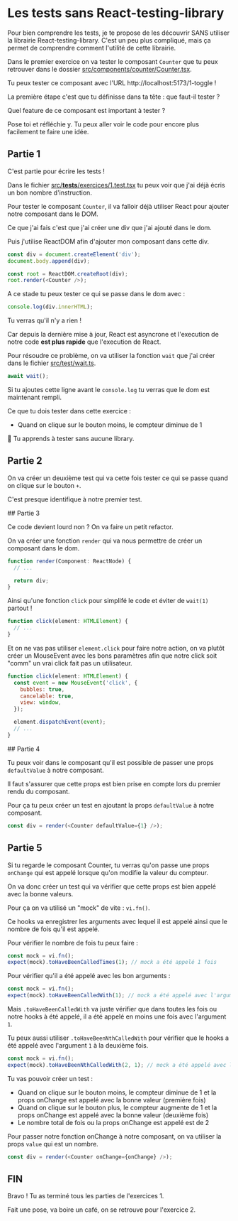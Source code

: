 # Les tests sans React-testing-library

Pour bien comprendre les tests, je te propose de les découvrir SANS utiliser
la librairie React-testing-library. C'est un peu plus compliqué, mais ça permet de
comprendre comment l'utilité de cette librairie.

Dans le premier exercice on va tester le composant `Counter` que tu peux retrouver dans
le dossier [src/components/counter/Counter.tsx](src/components/counter/Counter.tsx).

Tu peux tester ce composant avec l'URL http://localhost:5173/1-toggle !

La première étape c'est que tu définisse dans ta tête : que faut-il tester ?

Quel feature de ce composant est important à tester ?

Pose toi et réfléchie y. Tu peux aller voir le code pour encore plus facilement te
faire une idée.

## Partie 1

C'est partie pour écrire les tests !

Dans le fichier [src/**tests**/exercices/1.test.tsx](src/__tests__/exercices/1.test.tsx)
tu peux voir que j'ai déjà écris un bon nombre d'instruction.

Pour tester le composant `Counter`, il va falloir déjà utiliser React pour ajouter
notre composant dans le DOM.

Ce que j'ai fais c'est que j'ai créer une div que j'ai ajouté dans le dom.

Puis j'utilise ReactDOM afin d'ajouter mon composant dans cette div.

```js
const div = document.createElement('div');
document.body.append(div);

const root = ReactDOM.createRoot(div);
root.render(<Counter />);
```

A ce stade tu peux tester ce qui se passe dans le dom avec :

```js
console.log(div.innerHTML);
```

Tu verras qu'il n'y a rien !

Car depuis la dernière mise à jour, React est asyncrone et l'execution de notre code
**est plus rapide** que l'execution de React.

Pour résoudre ce problème, on va utiliser la fonction `wait` que j'ai créer dans le fichier [src/test/wait.ts](src/test/wait.ts).

```js
await wait();
```

Si tu ajoutes cette ligne avant le `console.log` tu verras que le dom est maintenant
rempli.

Ce que tu dois tester dans cette exercice :

- Quand on clique sur le bouton moins, le compteur diminue de 1

💌 Tu apprends à tester sans aucune library.

## Partie 2

On va créer un deuxième test qui va cette fois tester ce qui se passe quand on clique
sur le bouton `+`.

C'est presque identifique à notre premier test.

## Partie 3

Ce code devient lourd non ? On va faire un petit refactor.

On va créer une fonction `render` qui va nous permettre de créer un composant dans le
dom.

```js
function render(Component: ReactNode) {
  // ...

  return div;
}
```

Ainsi qu'une fonction `click` pour simplifé le code et éviter de `wait(1)` partout !

```js
function click(element: HTMLElement) {
  // ...
}
```

Et on ne vas pas utiliser `element.click` pour faire notre action, on va plutôt
créer un MouseEvent avec les bons paramètres afin que notre click soit "comm" un vrai
click fait pas un utilisateur.

```js
function click(element: HTMLElement) {
  const event = new MouseEvent('click', {
    bubbles: true,
    cancelable: true,
    view: window,
  });

  element.dispatchEvent(event);
  // ...
}
```

## Partie 4

Tu peux voir dans le composant qu'il est possible de passer une props `defaultValue` à notre composant.

Il faut s'assurer que cette props est bien prise en compte lors du premier rendu du composant.

Pour ça tu peux créer un test en ajoutant la props `defaultValue` à notre composant.

```js
const div = render(<Counter defaultValue={1} />);
```

## Partie 5

Si tu regarde le composant Counter, tu verras qu'on passe une props `onChange` qui est
appelé lorsque qu'on modifie la valeur du compteur.

On va donc créer un test qui va vérifier que cette props est bien appelé avec la bonne
valeurs.

Pour ça on va utilisé un "mock" de vite : `vi.fn()`.

Ce hooks va enregistrer les arguments avec lequel il est appelé ainsi que le nombre
de fois qu'il est appelé.

Pour vérifier le nombre de fois tu peux faire :

```js
const mock = vi.fn();
expect(mock).toHaveBeenCalledTimes(1); // mock a été appelé 1 fois
```

Pour vérifier qu'il a été appelé avec les bon arguments :

```js
const mock = vi.fn();
expect(mock).toHaveBeenCalledWith(1); // mock a été appelé avec l'argument 1
```

Mais `.toHaveBeenCalledWith` va juste vérifier que dans toutes les fois ou notre hooks
à été appelé, il a été appelé en moins une fois avec l'argument `1`.

Tu peux aussi utiliser `.toHaveBeenNthCalledWith` pour vérifier que le hooks a été
appelé avec l'argument `1` à la deuxième fois.

```js
const mock = vi.fn();
expect(mock).toHaveBeenNthCalledWith(2, 1); // mock a été appelé avec l'argument 1 à la deuxième fois
```

Tu vas pouvoir créer un test :

- Quand on clique sur le bouton moins, le compteur diminue de 1 et la props onChange est appelé avec la bonne valeur (première fois)
- Quand on clique sur le bouton plus, le compteur augmente de 1 et la props onChange est appelé avec la bonne valeur (deuxième fois)
- Le nombre total de fois ou la props onChange est appelé est de 2

Pour passer notre fonction onChange à notre composant, on va utiliser la props `value` qui est un nombre.

```js
const div = render(<Counter onChange={onChange} />);
```

## FIN

Bravo ! Tu as terminé tous les parties de l'exercices 1.

Fait une pose, va boire un café, on se retrouve pour l'exercice 2.
